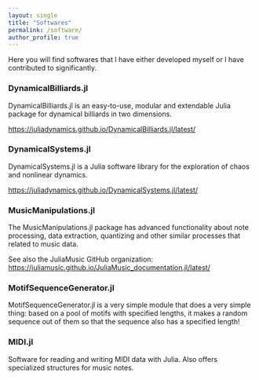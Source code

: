 ```yaml
---
layout: single
title: "Softwares"
permalink: /software/
author_profile: true
---
```


Here you will find softwares that I have either developed myself or I have contributed to significantly.

### DynamicalBilliards.jl

DynamicalBilliards.jl is an easy-to-use, modular and extendable Julia package for dynamical billiards in two dimensions.

https://juliadynamics.github.io/DynamicalBilliards.jl/latest/

### DynamicalSystems.jl

DynamicalSystems.jl is a Julia software library for the exploration of chaos and nonlinear dynamics.

https://juliadynamics.github.io/DynamicalSystems.jl/latest/

### MusicManipulations.jl

The MusicManipulations.jl package has advanced functionality about note processing, data extraction, quantizing and other similar processes that related to music data.

See also the JuliaMusic GitHub organization: https://juliamusic.github.io/JuliaMusic_documentation.jl/latest/

### MotifSequenceGenerator.jl

MotifSequenceGenerator.jl is a very simple module that does a very simple thing: based on a pool of motifs with specified lengths, it makes a random sequence out of them so that the sequence also has a specified length!

### MIDI.jl

Software for reading and writing MIDI data with Julia. Also offers specialized structures for music notes.

